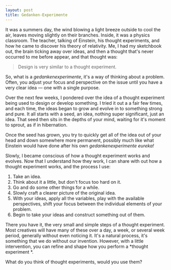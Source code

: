 ```yaml
---
layout: post
title: Gedanken-Experimente 
---
```


It was a summers day, the wind blowing a light breeze outside to cool the air, leaves moving slightly on their branches. Inside, it was a physics classroom. The teacher, talking of Einstein, his thought experiments, and how he came to discover his theory of relativity. Me, I had my sketchbook out, the brain ticking away over ideas, and then a thought that's never occurred to me before appear, and that thought was:

> Design is very similar to a thought experiment.

So, what is a *gedankenexperimente*, it&apos;s a way of thinking about a problem. Often, you adjust your focus and perspective on the issue until you have a very clear idea &mdash; one with a single purpose.

Over the next few weeks, I pondered over the idea of a thought experiment being used to design or develop something. I tried it out a a fair few times, and each time, the ideas began to grow and evolve in to something strong and pure. It all starts with a seed, an idea, nothing super significant, just an idea. That seed then sits in the depths of your mind, waiting for it's moment to sprout, as if in hibernation.

Once the seed has grown, you try to quickly get all of the idea out of your head and down somewhere more permanent, possibly much like what Einstein would have done after his own *gedankenexperimente eureka!*

Slowly, I became conscious of how a thought experiment works and evolves. Now that I understand how they work, I can share with out how a thought experiment works, and the process I use:

1. Take an idea.
2. Think about it a little, but don't focus too hard on it.
3. Go and do some other things for a while.
4. Slowly craft a clearer picture of the original idea.
5. With your ideas, apply all the variables, play with the available perspectives, shift your focus between the individual elements of your problem.
6. Begin to take your ideas and construct something out of them.

There you have it, the very small and simple steps of a thought experiment. Most creatives will have many of these over a day, a week, or several week period, generally without even noticing it. It's a natural process, it's something that we do without our invention. However, with a little intervention, you can refine and shape how you perform a *thought experiment
*.

What do you think of thought experiments, would you use them?